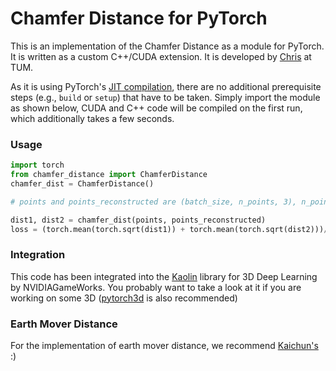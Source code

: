 # Chamfer Distance for PyTorch

This is an implementation of the Chamfer Distance as a module for PyTorch. It is written as a custom C++/CUDA extension. It is developed by [Chris](https://github.com/chrdiller/pyTorchChamferDistance) at TUM.

As it is using PyTorch's [JIT compilation](https://pytorch.org/tutorials/advanced/cpp_extension.html), there are no additional prerequisite steps (e.g., `build` or `setup`) that have to be taken. Simply import the module as shown below, CUDA and C++ code will be compiled on the first run, which additionally takes a few seconds.

### Usage
```python
import torch
from chamfer_distance import ChamferDistance
chamfer_dist = ChamferDistance()

# points and points_reconstructed are (batch_size, n_points, 3), n_points can be different

dist1, dist2 = chamfer_dist(points, points_reconstructed)
loss = (torch.mean(torch.sqrt(dist1)) + torch.mean(torch.sqrt(dist2)))/2  
```

### Integration
This code has been integrated into the [Kaolin](https://github.com/NVIDIAGameWorks/kaolin) library for 3D Deep Learning by NVIDIAGameWorks. You probably want to take a look at it if you are working on some 3D ([pytorch3d](https://github.com/facebookresearch/pytorch3d) is also recommended)

### Earth Mover Distance
For the implementation of earth mover distance, we recommend [Kaichun's](https://github.com/daerduoCarey/PyTorchEMD) :)

